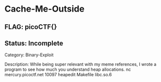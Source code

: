 # Cache-Me-Outside

## FLAG: picoCTF{}

## Status: Incomplete

Category: Binary-Exploit

Description: While being super relevant with my meme references, I wrote a program to see how much you understand heap allocations. nc mercury.picoctf.net 10097 heapedit Makefile libc.so.6

